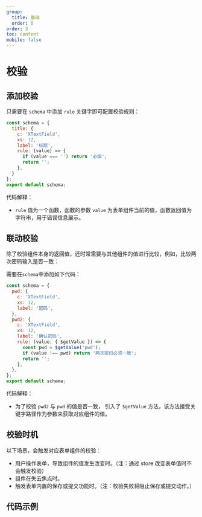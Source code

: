 ```yaml
---
group:
  title: 基础
  order: 0
order: 3
toc: content
mobile: false
---
```



# 校验


## 添加校验

只需要在 `schema` 中添加 `rule` 关键字即可配置校验规则： 

``` js {6-9}
const schema = {
  title: {
    c: 'XTextField',
    xs: 12,
    label: '标题',
    rule: (value) => {
      if (value === '') return '必填';
      return '';
    },
  }
};
export default schema;

```

代码解释：

* `rule` 值为一个函数，函数的参数 `value` 为表单组件当前的值，函数返回值为字符串，用于错误信息展示。


## 联动校验

除了校验组件本身的返回值，还时常需要与其他组件的值进行比较，例如，比较两次密码输入是否一致：

需要在`schema`中添加如下代码：

```js {11-15}
const schema = {
  pwd: {
    c: 'XTextField',
    xs: 12,
    label: '密码',
  },
  pwd2: {
    c: 'XTextField',
    xs: 12,
    label: '确认密码',
    rule: (value, { $getValue }) => {
      const pwd = $getValue('pwd');
      if (value !== pwd) return '两次密码必须一致';
      return '';
    },
  },
};
export default schema;
```

代码解释：

* 为了校验 `pwd2` 与 `pwd` 的值是否一致， 引入了 `$getValue` 方法，该方法接受关键字路径作为参数来获取对应组件的值。

## 校验时机

以下场景，会触发对应表单组件的校验：

* 用户操作表单，导致组件的值发生改变时。（注：通过 store 改变表单值时不会触发校验）
* 组件在失去焦点时。
* 触发表单内置的保存或提交功能时。（注：校验失败将阻止保存或提交动作。）


## 代码示例

<code src="./examples/validation" compact background="#fff"></code>
